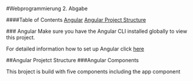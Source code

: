 #Webprogrammierung 2. Abgabe

####Table of Contents
[Angular](#angular)
[Angular Project Structure](#project-structure)

<a name="angular"/>
### Angular
Make sure you have the Angular CLI installed globally to view this project.

For detailed information how to set up Angular click [here](https://angular.io/guide/setup-local)

<a name="project-structure">
##Angular Projetct Structure

<a name="components">
###Angular Components

This broject is build with five components including the app component
